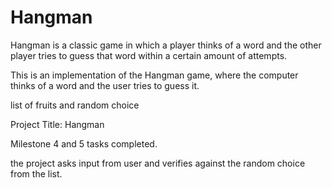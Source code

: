 # Hangman
Hangman is a classic game in which a player thinks of a word and the other player tries to guess that word within a certain amount of attempts.

This is an implementation of the Hangman game, where the computer thinks of a word and the user tries to guess it. 

list of fruits and random choice



Project Title: Hangman

Milestone 4 and 5 tasks completed.

the project asks input from user and verifies against the random choice from the list. 
